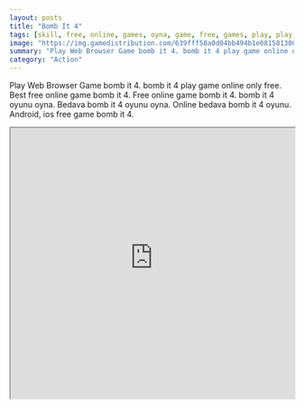```yaml
---
layout: posts
title: "Bomb It 4"
tags: [skill, free, online, games, oyna, game, free, games, play, play, games]
image: "https://img.gamedistribution.com/639fff58a0d04bb494b1e0815813005c.jpg"
summary: "Play Web Browser Game bomb it 4. bomb it 4 play game online only free. Best free online game bomb it 4. Free online game bomb it 4. bomb it 4 oyunu oyna. Bedava bomb it 4 oyunu oyna. Online bedava bomb it 4 oyunu. Android, ios free game bomb it 4."
category: "Action"
---
```


Play Web Browser Game bomb it 4. bomb it 4 play game online only free. Best free online game bomb it 4. Free online game bomb it 4. bomb it 4 oyunu oyna. Bedava bomb it 4 oyunu oyna. Online bedava bomb it 4 oyunu. Android, ios free game bomb it 4.

<iframe width="100%" height="480px;" src="https://html5.gamedistribution.com/639fff58a0d04bb494b1e0815813005c/"></iframe>